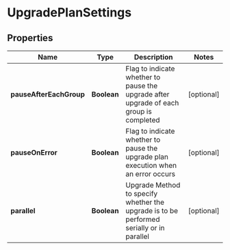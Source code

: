 # UpgradePlanSettings

## Properties
Name | Type | Description | Notes
------------ | ------------- | ------------- | -------------
**pauseAfterEachGroup** | **Boolean** | Flag to indicate whether to pause the upgrade after upgrade of each group is completed |  [optional]
**pauseOnError** | **Boolean** | Flag to indicate whether to pause the upgrade plan execution when an error occurs |  [optional]
**parallel** | **Boolean** | Upgrade Method to specify whether the upgrade is to be performed serially or in parallel |  [optional]
